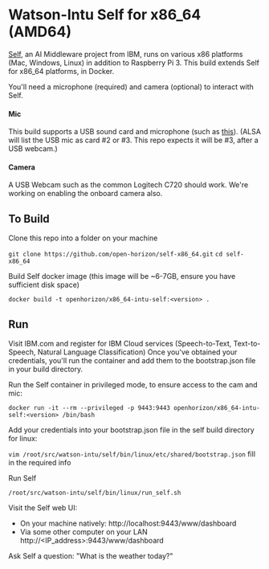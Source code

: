 # Watson-Intu Self for x86_64 (AMD64)
[Self](https://github.com/watson-intu/self), an AI Middleware project from IBM, runs on various x86 platforms (Mac, Windows, Linux) in addition to Raspberry Pi 3.  This build extends Self for x86_64 platforms, in Docker. 

You'll need a microphone (required) and camera (optional) to interact with Self. 

#### Mic
This build supports a USB sound card and microphone (such as [this](https://amazon.com/Sabrent-External-Adapter-Windows-AU-MMSA/dp/B00IRVQ0F8)).  (ALSA will list the USB mic as card #2 or #3. This repo expects it will be #3, after a USB webcam.)
#### Camera
A USB Webcam such as the common Logitech C720 should work. We're working on enabling the onboard camera also.

## To Build
Clone this repo into a folder on your machine

 `git clone https://github.com/open-horizon/self-x86_64.git`
 `cd self-x86_64`

Build Self docker image (this image will be ~6-7GB, ensure you have sufficient disk space)
 
 `docker build -t openhorizon/x86_64-intu-self:<version> .`

## Run
Visit IBM.com and register for IBM Cloud services (Speech-to-Text, Text-to-Speech, Natural Language Classification)
Once you've obtained your credentials, you'll run the container and add them to the bootstrap.json file in your build directory. 

Run the Self container in privileged mode, to ensure access to the cam and mic: 

`docker run -it --rm --privileged -p 9443:9443 openhorizon/x86_64-intu-self:<version> /bin/bash`

Add your credentials into your bootstrap.json file in the self build directory for linux:

`vim /root/src/watson-intu/self/bin/linux/etc/shared/bootstrap.json`  fill in the required info

Run Self

`/root/src/watson-intu/self/bin/linux/run_self.sh`

Visit the Self web UI:
- On your machine natively: http://localhost:9443/www/dashboard 
- Via some other computer on your LAN http://<IP_address>:9443/www/dashboard

Ask Self a question: "What is the weather today?"
